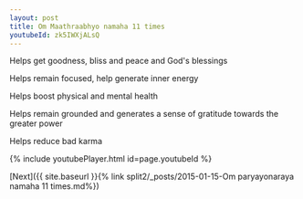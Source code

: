 ```yaml
---
layout: post
title: Om Maathraabhyo namaha 11 times
youtubeId: zk5IWXjALsQ
---
```

 
 
Helps get goodness, bliss and peace and God's blessings
 
Helps remain focused, help generate inner energy 
 
Helps boost physical and mental health 
 
Helps remain grounded and generates a sense of gratitude towards the greater power 
 
Helps reduce bad karma
 
 
 
 


{% include youtubePlayer.html id=page.youtubeId %}
 
[Next]({{ site.baseurl }}{% link  split2/_posts/2015-01-15-Om paryayonaraya namaha 11 times.md%})
 
